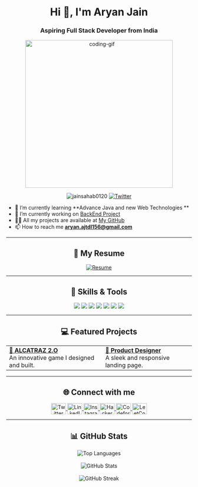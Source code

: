 <h1 align="center">Hi 👋, I'm Aryan Jain</h1>
<h3 align="center">Aspiring Full Stack Developer from India</h3>

<p align="center">
  <img src="https://media.giphy.com/media/qgQUggAC3Pfv687qPC/giphy.gif" width="400" alt="coding-gif" />
</p>

<p align="center">
  <img src="https://komarev.com/ghpvc/?username=jainsahab0120&label=Profile%20views&color=0e75b6&style=flat" alt="jainsahab0120" />
  <a href="https://twitter.com/jainsahab_0310" target="blank">
    <img src="https://img.shields.io/twitter/follow/jainsahab_0310?logo=twitter&style=for-the-badge" alt="Twitter" />
  </a>
</p>

- 🌱 I’m currently learning **Advance Java and new Web Technologies **
- 🔭 I’m currently working on [BackEnd Project]()
- 👨‍💻 All my projects are available at [My GitHub](https://github.com/jainsahab0120)
- 📫 How to reach me **aryan.ajtdl156@gmail.com**

---

<h2 align="center">📄 My Resume</h2>

<p align="center">
  <a href="https://aryan-jain-port-folio-with-react.vercel.app/" target="_blank">
    <img src="https://img.shields.io/badge/Resume-View%20Now-brightgreen?style=for-the-badge" alt="Resume" />
  </a>
</p>

---

<h2 align="center">🚀 Skills & Tools</h2>

<p align="center">
  <img src="https://img.shields.io/badge/Code-C-informational?style=flat&logo=c&color=2bbc8a" />
  <img src="https://img.shields.io/badge/Code-Java-informational?style=flat&logo=java&color=2bbc8a" />
  <img src="https://img.shields.io/badge/Code-CSS3-informational?style=flat&logo=css3&color=2bbc8a" />
  <img src="https://img.shields.io/badge/Code-JavaScript-informational?style=flat&logo=javascript&color=2bbc8a" />
  <img src="https://img.shields.io/badge/Code-HTML5-informational?style=flat&logo=html5&color=2bbc8a" />
  <img src="https://img.shields.io/badge/Tools-MySQL-informational?style=flat&logo=mysql&color=2bbc8a" />
  <img src="https://img.shields.io/badge/Tools-Python-informational?style=flat&logo=python&color=2bbc8a" />
</p>

---

<h2 align="center">💻 Featured Projects</h2>

<table align="center">
  <tr>
    <td><a href="https://github.com/jainsahab0120/ALCATRAZ-2.O"><b>🔐 ALCATRAZ 2.O</b></a><br>An innovative game I designed and built.</td>
    <td><a href="https://github.com/jainsahab0120/ProductDesigner_LandingPage"><b>🎨 Product Designer</b></a><br>A sleek and responsive landing page.</td>
  </tr>
  <tr>
<!--     <td><a href="https://github.com/jainsahab0120/Sample-Project"><b>📂 Sample Project</b></a><br>A demonstration of my skills in Java and JavaScript.</td> -->
<!--     <td><a href="https://github.com/jainsahab0120/automation"><b>🤖 Automation Scripts</b></a><br>Python automation scripts built with Selenium.</td> -->
  </tr>
</table>

---

<h2 align="center">🌐 Connect with me</h2>

<p align="center">
  <a href="https://twitter.com/jainsahab_0310" target="_blank">
    <img align="center" src="https://raw.githubusercontent.com/rahuldkjain/github-profile-readme-generator/master/src/images/icons/Social/twitter.svg" alt="Twitter" height="30" width="40" />
  </a>
  <a href="https://linkedin.com/in/aryan-jain-1a73b424a" target="_blank">
    <img align="center" src="https://raw.githubusercontent.com/rahuldkjain/github-profile-readme-generator/master/src/images/icons/Social/linked-in-alt.svg" alt="LinkedIn" height="30" width="40" />
  </a>
  <a href="https://instagram.com/jainsahab_0210" target="_blank">
    <img align="center" src="https://raw.githubusercontent.com/rahuldkjain/github-profile-readme-generator/master/src/images/icons/Social/instagram.svg" alt="Instagram" height="30" width="40" />
  </a>
  <a href="https://www.hackerrank.com/@aryan_jain_0210" target="_blank">
    <img align="center" src="https://raw.githubusercontent.com/rahuldkjain/github-profile-readme-generator/master/src/images/icons/Social/hackerrank.svg" alt="HackerRank" height="30" width="40" />
  </a>
  <a href="https://codeforces.com/profile/jainsahab_0210" target="_blank">
    <img align="center" src="https://raw.githubusercontent.com/rahuldkjain/github-profile-readme-generator/master/src/images/icons/Social/codeforces.svg" alt="Codeforces" height="30" width="40" />
  </a>
  <a href="https://www.leetcode.com/jainsahab_0210" target="_blank">
    <img align="center" src="https://raw.githubusercontent.com/rahuldkjain/github-profile-readme-generator/master/src/images/icons/Social/leet-code.svg" alt="LeetCode" height="30" width="40" />
  </a>
</p>

---

<h2 align="center">📊 GitHub Stats</h2>

<p align="center">
  <img src="https://github-readme-stats.vercel.app/api/top-langs?username=jainsahab0120&show_icons=true&locale=en&layout=compact" alt="Top Languages" />
  <br><br>
  <img src="https://github-readme-stats.vercel.app/api?username=jainsahab0120&show_icons=true&locale=en" alt="GitHub Stats" />
  <br><br>
  <img src="https://github-readme-streak-stats.herokuapp.com/?user=jainsahab0120" alt="GitHub Streak" />
</p>


